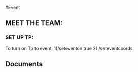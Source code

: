 #Event 

## **MEET THE  TEAM:**
### **SET UP TP:** 
To turn on Tp to event;
1)/seteventon true 
2) /seteventcoords


## Documents